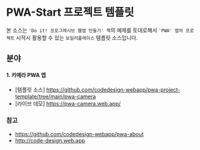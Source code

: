 # PWA-Start 프로젝트 템플릿

본 소스는 `'Do it! 프로그레시브 웹앱 만들기' 책`의 예제를 토대로해서 `'PWA' 앱의 프로젝트` 시작시 활용할 수 있는 `보일러플레이스` 템플릿 소스입니다. 

## 분야
#### 1. 카메라 PWA 앱
* [템플릿 소스] https://github.com/codedesign-webapp/pwa-project-template/tree/main/pwa-camera
* [라이브 데모]  https://pwa-camera.web.app/


### 참고
* https://github.com/codedesign-webapp/pwa-about
* http://code-design.web.app
